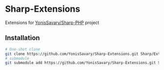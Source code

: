 # Sharp-Extensions

Extensions for [YonisSavary/Sharp-PHP](https://github.com/YonisSavary/Sharp-PHP) project

## Installation

```bash
# One-shot clone
git clone https://github.com/YonisSavary/Sharp-Extensions.git Sharp/Extensions
# submodule
git submodule add https://github.com/YonisSavary/Sharp-Extensions.git Sharp/Extensions
```